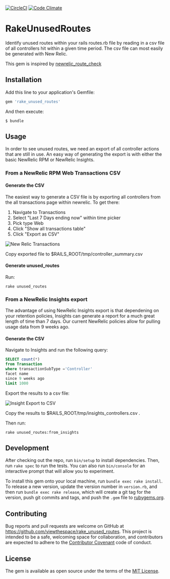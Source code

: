 [![CircleCI](https://circleci.com/gh/viewthespace/rake_unused_routes.svg?style=svg)](https://circleci.com/gh/viewthespace/rake_unused_routes)
[![Code Climate](https://codeclimate.com/repos/585f1177508ac60076005e46/badges/bfd930692c43034fec1f/gpa.svg)](https://codeclimate.com/repos/585f1177508ac60076005e46/feed)

# RakeUnusedRoutes

Identify unused routes within your rails routes.rb file by reading in a csv file of all controllers hit within a given time period.  The csv file can most easily be generated with New Relic.  

This gem is inspired by [newrelic_route_check](https://github.com/livingsocial/newrelic_route_check)

## Installation

Add this line to your application's Gemfile:

```ruby
gem 'rake_unused_routes'
```

And then execute:

    $ bundle


## Usage

In order to see unused routes, we need an export of all controller actions that are still in use.  An easy way of generating the export is with either the basic NewRelic RPM or NewRelic Insights.

### From a NewRelic RPM Web Transactions CSV

#### Generate the CSV

The easiest way to generate a CSV file is by exporting all controllers from the all transactions page within newrelic.  To get there:

1. Navigate to Transactions
1. Select "Last 7 Days ending now" within time picker
1. Pick type Web
1. Click "Show all transactions table"
1. Click "Export as CSV" 

![New Relic Transactions](https://vts-monosnap.s3.amazonaws.com/Transactions_-_VTS_Production_-_New_Relic_2016-12-22_17-48-43__eprql.png)

Copy exported file to $RAILS_ROOT/tmp/controller_summary.csv

#### Generate unused_routes

Run:

```
rake unused_routes
```
### From a NewRelic Insights export

The advantage of using NewRelic Insights export is that dependening on your retention policies, Insights can generate a report for a much great length of time than 7 days.  Our current NewRelic policies allow for pulling usage data from 9 weeks ago.

#### Generate the CSV

Navigate to Insights and run the following query:

```sql
SELECT count(*) 
from Transaction 
where transactionSubType ='Controller' 
facet name 
since 9 weeks ago 
limit 1000
```

Export the results to a csv file:

![Insight Export to CSV](https://vts-monosnap.s3.amazonaws.com/Insights_Home_2016-12-26_15-06-52__icat6.png)

Copy the results to $RAILS_ROOT/tmp/insights_controllers.csv .

Then run:

```
rake unused_routes:from_insights
```

## Development

After checking out the repo, run `bin/setup` to install dependencies. Then, run `rake spec` to run the tests. You can also run `bin/console` for an interactive prompt that will allow you to experiment.

To install this gem onto your local machine, run `bundle exec rake install`. To release a new version, update the version number in `version.rb`, and then run `bundle exec rake release`, which will create a git tag for the version, push git commits and tags, and push the `.gem` file to [rubygems.org](https://rubygems.org).

## Contributing

Bug reports and pull requests are welcome on GitHub at https://github.com/viewthespace/rake_unused_routes. This project is intended to be a safe, welcoming space for collaboration, and contributors are expected to adhere to the [Contributor Covenant](http://contributor-covenant.org) code of conduct.


## License

The gem is available as open source under the terms of the [MIT License](http://opensource.org/licenses/MIT).

